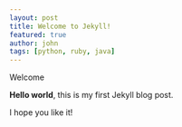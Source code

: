 ```yaml
---
layout: post
title: Welcome to Jekyll!
featured: true
author: john
tags: [python, ruby, java]
---
```


Welcome

**Hello world**, this is my first Jekyll blog post.

I hope you like it!
